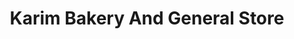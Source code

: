 ---
title: "Karim Bakery And General Store"
url: /karachi/karim-bakery-and-general-store/
shop: Bäckerei
---